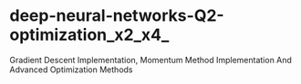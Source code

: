 # deep-neural-networks-Q2-optimization_x2_x4_
Gradient Descent Implementation, Momentum Method Implementation And Advanced Optimization Methods
